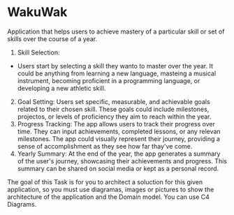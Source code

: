 # WakuWak

Application that helps users to achieve mastery of a particular skill or set of skills over the course of a year.

1. Skill Selection: 
- Users start by selecting a skill they wanto to master over the year. It could be anything from learning a new language, masteing a musical instrument, becoming proficient in a programming language, or developing a new athletic skill.
2. Goal Setting: Users set specific, measurable, and achievable goals related to their chosen skill. These goals could include milestones, projectos, or levels of proficiency they aim to reach within the year.
3. Progress Tracking: The app allows users to track their progress over time. They can input achievements, completed lessons, or any relevan milestones. The app could visually represent their journey, providing a sense of accomplishment as they see how far thay've come.
4. Yearly Summary: At the end of the year, the app generates a summary of the user's journey, showcasing their achievements and progress. This summary can be shared on social media or kept as a personal record.

The goal of this Task is for you to architect a soluction for this given application, so you must use diagramas, images or pictures to show the architecture of the application and the Domain model.
You can use C4 Diagrams.